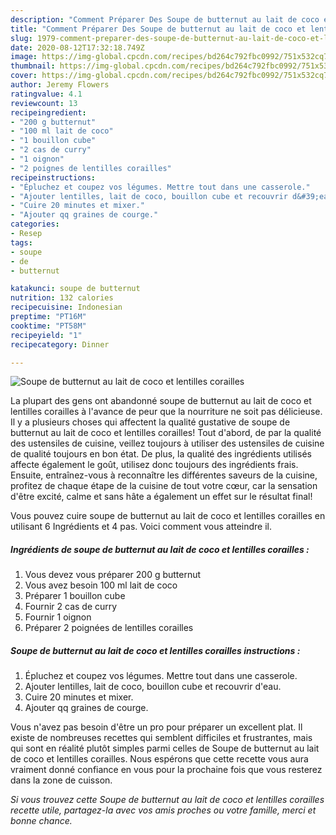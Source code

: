 ```yaml
---
description: "Comment Préparer Des Soupe de butternut au lait de coco et lentilles corailles"
title: "Comment Préparer Des Soupe de butternut au lait de coco et lentilles corailles"
slug: 1979-comment-preparer-des-soupe-de-butternut-au-lait-de-coco-et-lentilles-corailles
date: 2020-08-12T17:32:18.749Z
image: https://img-global.cpcdn.com/recipes/bd264c792fbc0992/751x532cq70/soupe-de-butternut-au-lait-de-coco-et-lentilles-corailles-photo-principale-de-la-recette.jpg
thumbnail: https://img-global.cpcdn.com/recipes/bd264c792fbc0992/751x532cq70/soupe-de-butternut-au-lait-de-coco-et-lentilles-corailles-photo-principale-de-la-recette.jpg
cover: https://img-global.cpcdn.com/recipes/bd264c792fbc0992/751x532cq70/soupe-de-butternut-au-lait-de-coco-et-lentilles-corailles-photo-principale-de-la-recette.jpg
author: Jeremy Flowers
ratingvalue: 4.1
reviewcount: 13
recipeingredient:
- "200 g butternut"
- "100 ml lait de coco"
- "1 bouillon cube"
- "2 cas de curry"
- "1 oignon"
- "2 poignes de lentilles corailles"
recipeinstructions:
- "Épluchez et coupez vos légumes. Mettre tout dans une casserole."
- "Ajouter lentilles, lait de coco, bouillon cube et recouvrir d&#39;eau."
- "Cuire 20 minutes et mixer."
- "Ajouter qq graines de courge."
categories:
- Resep
tags:
- soupe
- de
- butternut

katakunci: soupe de butternut 
nutrition: 132 calories
recipecuisine: Indonesian
preptime: "PT16M"
cooktime: "PT58M"
recipeyield: "1"
recipecategory: Dinner

---
```



![Soupe de butternut au lait de coco et lentilles corailles](https://img-global.cpcdn.com/recipes/bd264c792fbc0992/751x532cq70/soupe-de-butternut-au-lait-de-coco-et-lentilles-corailles-photo-principale-de-la-recette.jpg)

La plupart des gens ont abandonné soupe de butternut au lait de coco et lentilles corailles à l'avance de peur que la nourriture ne soit pas délicieuse. Il y a plusieurs choses qui affectent la qualité gustative de soupe de butternut au lait de coco et lentilles corailles! Tout d'abord, de par la qualité des ustensiles de cuisine, veillez toujours à utiliser des ustensiles de cuisine de qualité toujours en bon état. De plus, la qualité des ingrédients utilisés affecte également le goût, utilisez donc toujours des ingrédients frais. Ensuite, entraînez-vous à reconnaître les différentes saveurs de la cuisine, profitez de chaque étape de la cuisine de tout votre cœur, car la sensation d'être excité, calme et sans hâte a également un effet sur le résultat final!

<!--inarticleads1-->

Vous pouvez cuire soupe de butternut au lait de coco et lentilles corailles en utilisant 6 Ingrédients et 4 pas. Voici comment vous atteindre il.

##### Ingrédients de soupe de butternut au lait de coco et lentilles corailles :

1. Vous devez vous préparer 200 g butternut
1. Vous avez besoin 100 ml lait de coco
1. Préparer 1 bouillon cube
1. Fournir 2 cas de curry
1. Fournir 1 oignon
1. Préparer 2 poignées de lentilles corailles




<!--inarticleads2-->

##### Soupe de butternut au lait de coco et lentilles corailles instructions :

1. Épluchez et coupez vos légumes. Mettre tout dans une casserole.
1. Ajouter lentilles, lait de coco, bouillon cube et recouvrir d&#39;eau.
1. Cuire 20 minutes et mixer.
1. Ajouter qq graines de courge.




<!--inarticleads1-->

<p>
Vous n'avez pas besoin d'être un pro pour préparer un excellent plat. Il existe de nombreuses recettes qui semblent difficiles et frustrantes, mais qui sont en réalité plutôt simples parmi celles de Soupe de butternut au lait de coco et lentilles corailles. Nous espérons que cette recette vous aura vraiment donné confiance en vous pour la prochaine fois que vous resterez dans la zone de cuisson.
</p>

<p>
<i>Si vous trouvez cette Soupe de butternut au lait de coco et lentilles corailles recette utile, partagez-la avec vos amis proches ou votre famille, merci et bonne chance.</i>
</p>
